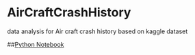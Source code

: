 # AirCraftCrashHistory
data analysis for Air craft crash history based on kaggle dataset

##[Python Notebook ](/)
